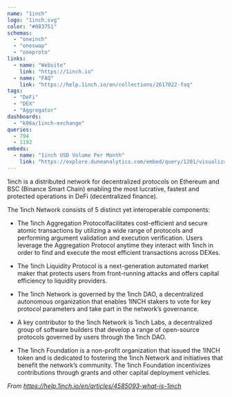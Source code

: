 ```yaml
---
name: "1inch"
logo: "1inch.svg"
color: "#083751"
schemas:
  - "oneinch"
  - "oneswap"
  - "oneproto"
links:
  - name: "Website"
    link: "https://1inch.io"
  - name: "FAQ"
    link: "https://help.1inch.io/en/collections/2617022-faq"
tags:
  - "DeFi"
  - "DEX"
  - "Aggregator"
dashboards:
  - "k06a/1inch-exchange"
queries:
  - 794
  - 1192
embeds:
  - name: "1inch USD Volume Per Month"
    link: "https://explore.duneanalytics.com/embed/query/1201/visualization/2048?api_key=1nxpOfINoCOzTRHSc15PWaHlu3vjyQinBbYjtDNU"
---
```


1inch is a distributed network for decentralized protocols on Ethereum and BSC (Binance Smart Chain) enabling the most lucrative, fastest and protected operations in DeFi (decentralized finance).

The 1inch Network consists of 5 distinct yet interoperable components:

- The 1inch Aggregation Protocolfacilitates cost-efficient and secure atomic transactions by utilizing a wide range of protocols and performing argument validation and execution verification. Users leverage the Aggregation Protocol anytime they interact with 1inch in order to find and execute the most efficient transactions across DEXes.

- The 1inch Liquidity Protocol is a next-generation automated market maker that protects users from front-running attacks and offers capital efficiency to liquidity providers.

- The 1inch Network is governed by the 1inch DAO, a decentralized autonomous organization that enables 1INCH stakers to vote for key protocol parameters and take part in the network’s governance.

- A key contributor to the 1inch Network is 1inch Labs, a decentralized group of software builders that develop a range of open-source protocols governed by users through the 1inch DAO.

- The 1inch Foundation is a non-profit organization that issued the 1INCH token and is dedicated to fostering the 1inch Network and initiatives that benefit the network’s community. The 1inch Foundation incentivizes contributions through grants and other capital deployment vehicles.

*From https://help.1inch.io/en/articles/4585093-what-is-1inch*
